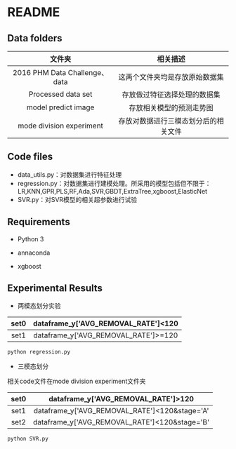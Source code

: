# README

## Data folders

|            文件夹             |               相关描述               |
| :---------------------------: | :----------------------------------: |
| 2016 PHM Data Challenge、data |    这两个文件夹均是存放原始数据集    |
|      Processed data set       |     存放做过特征选择处理的数据集     |
|      model predict image      |       存放相关模型的预测走势图       |
|   mode division experiment    | 存放对数据进行三模态划分后的相关文件 |




## Code files

- data_utils.py：对数据集进行特征处理
- regression.py：对数据集进行建模处理。所采用的模型包括但不限于：LR,KNN,GPR,PLS,RF,Ada,SVR,GBDT,ExtraTree,xgboost,ElasticNet
- SVR.py：对SVR模型的相关超参数进行试验



## Requirements

- Python 3

- annaconda

- xgboost



## Experimental Results

- 两模态划分实验

| set0 | dataframe_y['AVG_REMOVAL_RATE']<120  |
| :--: | :----------------------------------: |
| set1 | dataframe_y['AVG_REMOVAL_RATE']>=120 |



```python
python regression.py
```

- 三模态划分

相关code文件在mode division experiment文件夹

| set0 |      dataframe_y['AVG_REMOVAL_RATE']>120      |
| :--: | :-------------------------------------------: |
| set1 | dataframe_y['AVG_REMOVAL_RATE']<120&stage='A' |
| set2 | dataframe_y['AVG_REMOVAL_RATE']<120&stage='B' |



```python
python SVR.py
```

